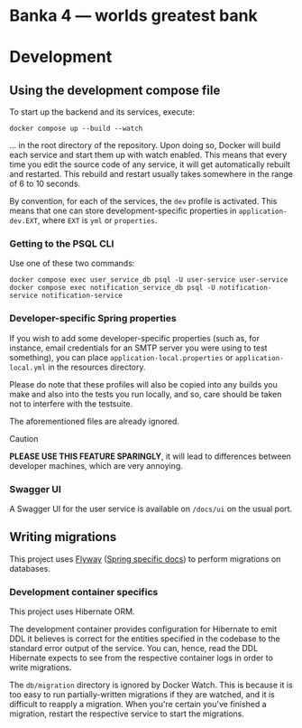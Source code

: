 # Banka 4 — worlds greatest bank

# Development
## Using the development compose file
To start up the backend and its services, execute:

```
docker compose up --build --watch
```

… in the root directory of the repository.  Upon doing so, Docker will build
each service and start them up with watch enabled.  This means that every time
you edit the source code of any service, it will get automatically rebuilt and
restarted.  This rebuild and restart usually takes somewhere in the range of 6
to 10 seconds.

By convention, for each of the services, the `dev` profile is activated.  This
means that one can store development-specific properties in
`application-dev.EXT`, where `EXT` is `yml` or `properties`.

### Getting to the PSQL CLI

Use one of these two commands:
```
docker compose exec user_service_db psql -U user-service user-service
docker compose exec notification_service_db psql -U notification-service notification-service
```

### Developer-specific Spring properties
If you wish to add some developer-specific properties (such as, for instance,
email credentials for an SMTP server you were using to test something), you
can place `application-local.properties` or `application-local.yml` in the
resources directory.

Please do note that these profiles will also be copied into any builds you make
and also into the tests you run locally, and so, care should be taken not to
interfere with the testsuite.

The aforementioned files are already ignored.

> [!CAUTION]
> **PLEASE USE THIS FEATURE SPARINGLY**, it will lead to differences between
> developer machines, which are very annoying.

### Swagger UI
A Swagger UI for the user service is available on `/docs/ui` on the usual port.

## Writing migrations
This project uses
[Flyway](https://documentation.red-gate.com/fd/migrations-271585107.html)
([Spring specific
docs](https://docs.spring.io/spring-boot/how-to/data-initialization.html#howto.data-initialization.migration-tool.flyway))
to perform migrations on databases.

<!-- TODO brief summary -->

### Development container specifics
This project uses Hibernate ORM.

The development container provides configuration for Hibernate to emit DDL it
believes is correct for the entities specified in the codebase to the standard
error output of the service.  You can, hence, read the DDL Hibernate expects to
see from the respective container logs in order to write migrations.

The `db/migration` directory is ignored by Docker Watch.  This is because
it is too easy to run partially-written migrations if they are watched, and it
is difficult to reapply a migration.  When you're certain you've finished a
migration, restart the respective service to start the migrations.
